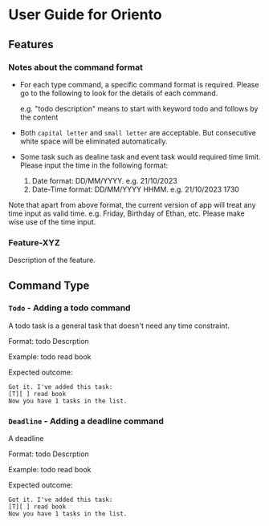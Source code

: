 # User Guide for Oriento

## Features 

### Notes about the command format

- For each type command, a specific command format is required. Please go to the following to look for the details of each command.


  e.g. "todo description" means to start with keyword todo and follows by the content


- Both `capital letter` and `small letter` are acceptable. But consecutive white space will be eliminated automatically.

- Some task such as dealine task and event task would required time limit. Please input the time in the following format:
  1. Date format: DD/MM/YYYY. e.g. 21/10/2023
  2. Date-Time format: DD/MM/YYYY HHMM. e.g. 21/10/2023 1730

     
Note that apart from above format, the current version of app will treat any time input as valid time. e.g. Friday, Birthday of Ethan, etc. Please make wise use of the time input.

### Feature-XYZ

Description of the feature.

## Command Type

### `Todo` - Adding a todo command

A todo task is a general task that doesn't need any time constraint.

Format: todo Descrption

Example: todo read book

Expected outcome:

```
Got it. I've added this task:
[T][ ] read book
Now you have 1 tasks in the list.
```

### `Deadline` - Adding a deadline command

A deadline 

Format: todo Descrption

Example: todo read book

Expected outcome:

```
Got it. I've added this task:
[T][ ] read book
Now you have 1 tasks in the list.
```
